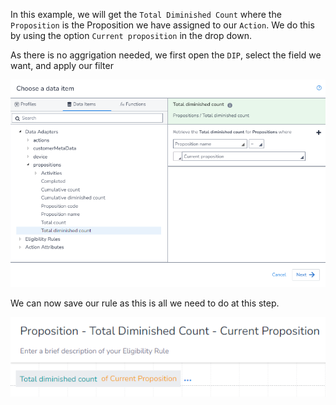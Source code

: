 In this example, we will get the `Total Diminished Count` where the `Proposition` is the Proposition we have assigned to our `Action`. We do this by using the option `Current proposition` in the drop down.

As there is no aggrigation needed, we first open the `DIP`, select the field we want, and apply our filter

![](interest-proposition-total_diminished_count-current_proposition-1.png)

We can now save our rule as this is all we need to do at this step.

![](interest-proposition-total_diminished_count-current_proposition-2.png)